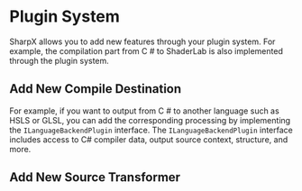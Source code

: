 # Plugin System

SharpX allows you to add new features through your plugin system.
For example, the compilation part from C # to ShaderLab is also implemented through the plugin system.

## Add New Compile Destination

For example, if you want to output from C # to another language such as HSLS or GLSL, you can add the corresponding processing by implementing the `ILanguageBackendPlugin` interface.
The `ILanguageBackendPlugin` interface includes access to C# compiler data, output source context, structure, and more.

## Add New Source Transformer
